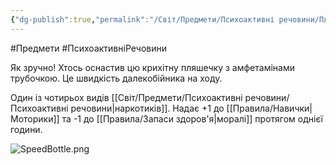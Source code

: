 ```yaml
---
{"dg-publish":true,"permalink":"/Світ/Предмети/Психоактивні речовини/Пляшка Спідів/"}
---
```


#Предмети #ПсихоактивніРечовини

Як зручно! Хтось оснастив цю крихітну пляшечку з амфетамінами трубочкою. Це швидкість далекобійника на ходу.

Один із чотирьох видів [[Світ/Предмети/Психоактивні речовини/Психоактивні речовини\|наркотиків]]. Надає +1 до [[Правила/Навички\|Моторики]] та -1 до [[Правила/Запаси здоров'я\|моралі]] протягом однієї години.

![SpeedBottle.png](/img/user/imgs/SpeedBottle.png)